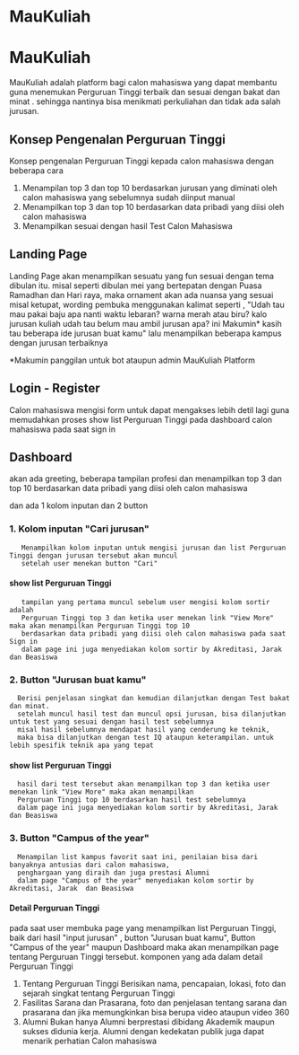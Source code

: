 # MauKuliah
# MauKuliah
MauKuliah adalah platform bagi calon mahasiswa yang dapat membantu guna menemukan Perguruan Tinggi terbaik dan sesuai dengan bakat dan minat . sehingga nantinya bisa menikmati perkuliahan dan tidak ada salah jurusan.

## Konsep Pengenalan Perguruan Tinggi
Konsep pengenalan Perguruan Tinggi kepada calon mahasiswa dengan beberapa cara 
1. Menampilan top 3 dan top 10 berdasarkan jurusan yang diminati oleh calon mahasiswa yang sebelumnya sudah diinput manual 
2. Menampilkan top 3 dan top 10 berdasarkan data pribadi yang diisi oleh calon mahasiswa
3. Menampilkan sesuai dengan hasil Test Calon Mahasiswa

## Landing Page
Landing Page akan menampilkan sesuatu yang fun sesuai dengan tema dibulan itu. misal seperti dibulan mei yang bertepatan dengan Puasa Ramadhan dan Hari raya, maka ornament akan ada nuansa yang sesuai misal ketupat, wording pembuka menggunakan kalimat seperti , "Udah tau mau pakai baju apa nanti waktu lebaran? warna merah atau biru? kalo jurusan kuliah udah tau belum mau ambil jurusan apa? ini Makumin* kasih tau beberapa ide jurusan buat kamu" lalu menampilkan beberapa kampus dengan jurusan terbaiknya

*Makumin panggilan untuk bot ataupun admin MauKuliah Platform

## Login - Register
Calon mahasiswa mengisi form untuk dapat mengakses lebih detil lagi guna memudahkan proses show list Perguruan Tinggi pada dashboard calon mahasiswa pada saat sign in

## Dashboard
akan ada greeting, beberapa tampilan profesi dan menampilkan top 3 dan top 10 berdasarkan data pribadi yang diisi oleh calon mahasiswa

dan ada 1 kolom inputan dan 2 button  
### 1. Kolom inputan "Cari jurusan"
       Menampilkan kolom inputan untuk mengisi jurusan dan list Perguruan Tinggi dengan jurusan tersebut akan muncul 
       setelah user menekan button "Cari"
  #### show list Perguruan Tinggi
       tampilan yang pertama muncul sebelum user mengisi kolom sortir adalah
       Perguruan Tinggi top 3 dan ketika user menekan link "View More" maka akan menampilkan Perguruan Tinggi top 10
       berdasarkan data pribadi yang diisi oleh calon mahasiswa pada saat Sign in
       dalam page ini juga menyediakan kolom sortir by Akreditasi, Jarak dan Beasiswa
       
### 2. Button "Jurusan buat kamu"
      Berisi penjelasan singkat dan kemudian dilanjutkan dengan Test bakat dan minat.
      setelah muncul hasil test dan muncul opsi jurusan, bisa dilanjutkan untuk test yang sesuai dengan hasil test sebelumnya
      misal hasil sebelumnya mendapat hasil yang cenderung ke teknik,
      maka bisa dilanjutkan dengan test IQ ataupun keterampilan. untuk lebih spesifik teknik apa yang tepat   
   #### show list Perguruan Tinggi
      hasil dari test tersebut akan menampilkan top 3 dan ketika user menekan link "View More" maka akan menampilkan
      Perguruan Tinggi top 10 berdasarkan hasil test sebelumnya
      dalam page ini juga menyediakan kolom sortir by Akreditasi, Jarak dan Beasiswa

### 3. Button "Campus of the year"
      Menampilan list kampus favorit saat ini, penilaian bisa dari banyaknya antusias dari calon mahasiswa,
      penghargaan yang diraih dan juga prestasi Alumni
      dalam page "Campus of the year" menyediakan kolom sortir by Akreditasi, Jarak  dan Beasiswa

#### Detail Perguruan Tinggi
pada saat user membuka page yang menampilkan list Perguruan Tinggi, baik dari hasil "input jurusan" ,
button "Jurusan buat kamu", Button "Campus of the year" maupun Dashboard maka akan menampilkan page tentang Perguruan Tinggi tersebut.
komponen yang ada dalam detail Perguruan Tinggi
1. Tentang Perguruan Tinggi
Berisikan nama, pencapaian, lokasi, foto dan sejarah singkat tentang Perguruan Tinggi
2. Fasilitas
Sarana dan Prasarana, foto dan penjelasan tentang sarana dan prasarana dan jika memungkinkan bisa berupa video ataupun video 360
3. Alumni
Bukan hanya Alumni berprestasi dibidang Akademik maupun sukses didunia kerja. Alumni dengan kedekatan publik juga dapat menarik perhatian Calon mahasiswa
